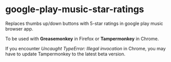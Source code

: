 # google-play-music-star-ratings
Replaces thumbs up/down buttons with 5-star ratings in google play music browser app.

To be used with **Greasemonkey** in Firefox or **Tampermonkey** in Chrome.

If you encounter *Uncaught TypeError: Illegal invocation* in Chrome, you may have to update Tampermonkey to the latest beta version.
